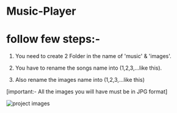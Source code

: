 # Music-Player

# follow few steps:-

1) You need to create 2 Folder in the name of 'music' & 'images'.

2) You have to rename the songs name into (1,2,3,...like this).

3) Also rename the images name into (1,2,3,...like this)

[important:- All the images you will have must be in JPG format]

![project images](https://github.com/user-attachments/assets/de4bda43-b5aa-4895-b7a3-9e6f345cbaaa)


